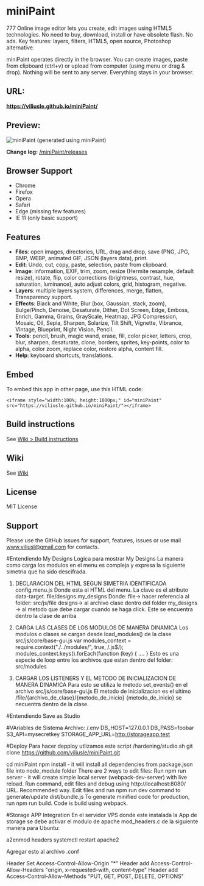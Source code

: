 # miniPaint
777
Online image editor lets you create, edit images using HTML5 technologies.
No need to buy, download, install or have obsolete flash. No ads.
Key features: layers, filters, HTML5, open source, Photoshop alternative.

miniPaint operates directly in the browser. You can create images, paste from clipboard (ctrl+v) 
or upload from computer (using menu or drag & drop). Nothing will be sent to any server. Everything stays in your browser. 

## URL:
**https://viliusle.github.io/miniPaint/**

## Preview:
![miniPaint](https://raw.githubusercontent.com/viliusle/miniPaint/master/images/preview.gif)
(generated using miniPaint)

**Change log:** [/miniPaint/releases](https://github.com/viliusle/miniPaint/releases)

## Browser Support
- Chrome
- Firefox
- Opera
- Safari
- Edge (missing few features)
- IE 11 (only basic support)

## Features

- **Files**: open images, directories, URL, drag and drop, save (PNG, JPG, BMP, WEBP, animated GIF, JSON (layers data), print.
- **Edit**: Undo, cut, copy, paste, selection, paste from clipboard.
- **Image**: information, EXIF, trim, zoom, resize (Hermite resample, default resize), rotate, flip, color corrections (brightness, contrast, hue, saturation, luminance), auto adjust colors, grid, histogram, negative.
- **Layers**: multiple layers system, differences, merge, flatten, Transparency support.
- **Effects**: Black and White, Blur (box, Gaussian, stack, zoom), Bulge/Pinch, Denoise, Desaturate, Dither, Dot Screen, Edge, Emboss, Enrich, Gamma, Grains, GrayScale, Heatmap, JPG Compression, Mosaic, Oil, Sepia, Sharpen, Solarize, Tilt Shift, Vignette, Vibrance, Vintage, Blueprint, Night Vision, Pencil.
- **Tools**: pencil, brush, magic wand, erase, fill, color picker, letters, crop, blur, sharpen, desaturate, clone, borders, sprites, key-points, color to alpha, color zoom, replace color, restore alpha, content fill.
- **Help**: keyboard shortcuts, translations.

## Embed
To embed this app in other page, use this HTML code:

    <iframe style="width:100%; height:1000px;" id="miniPaint" src="https://viliusle.github.io/miniPaint/"></iframe>

## Build instructions
See [Wiki > Build instructions](https://github.com/viliusle/miniPaint/wiki/Build-instructions)

## Wiki
See [Wiki](https://github.com/viliusle/miniPaint/wiki)

## License
MIT License

## Support
Please use the GitHub issues for support, features, issues or use mail www.viliusl@gmail.com for contacts.

#Entendiendo My Designs
Logica para mostrar My Designs
La manera como carga los modulos en el menu es compleja y expresa la siguiente simetria que ha sido descifrada.

1. DECLARACION DEL HTML SEGUN SIMETRIA IDENTIFICADA
config.menu.js Donde esta el HTML del menu. La clave es el atributo data-target.
file/designs.my_designs 
Donde: 
file-> hacer referencia al folder: src/js/file 
designs-> al archivo clase dentro del folder
my_designs -> al metodo que debe cargar cuando se haga click. Este se encuentra dentro la clase de arriba

2. CARGA LAS CLASES DE LOS MODULOS DE MANERA DINAMICA
Los modulos o clases se cargan desde load_modules() de la clase src/js/core/base-gui.js
var modules_context = require.context("./../modules/", true, /\.js$/);
modules_context.keys().forEach(function (key) {
....
}
Esto es una especie de loop entre los archivos que estan dentro del folder: src/modules

3. CARGAR LOS LISTENERS Y EL METODO DE INICIALIZACION DE MANERA DINAMICA 
Para esto se utiliza le metodo set_events() en el archivo src/js/core/base-gui.js
El metodo de inicializacion es el ultimo /file/{archivo_de_clase}/{metodo_de_inicio}
{metodo_de_inicio} se necuentra dentro de la clase.

#Entendiendo Save as Studio


#VAriables de Sistema
Archivo: /.env
DB_HOST=127.0.0.1
DB_PASS=foobar
S3_API=mysecretkey
STORAGE_APP_URL=http://storageapp.test


#Deploy
Para hacer depploy utlizamos este script /hardening/studio.sh
git clone https://github.com/viliusle/miniPaint.git

cd miniPaint
npm install - it will install all dependencies from package.json file into node_module folder
There are 2 ways to edit files:
Run npm run server - it will create simple local server (webpack-dev-server) with live reload. Run command, edit files and debug using http://localhost:8080/ URL. Recommended way.
Edit files and run npm run dev command to generate/update dist/bundle.js
To generate minified code for production, run npm run build. Code is build using webpack.

#Storage APP Integration
En el servidor VPS donde este instalada la App de storage se debe activar el modulo de apache mod_headers.c de la siguiente manera para Ubuntu:

a2enmod headers
systemctl restart apache2

Agregar esto al archivo .conf

<IfModule mod_headers.c>
        Header Set Access-Control-Allow-Origin "*"
        Header add Access-Control-Allow-Headers "origin, x-requested-with, content-type"
        Header add Access-Control-Allow-Methods "PUT, GET, POST, DELETE, OPTIONS"
</IfModule>







